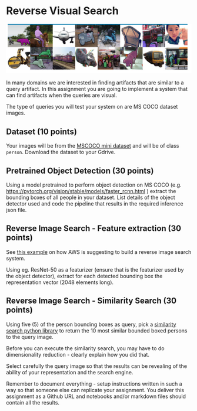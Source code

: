 # Reverse Visual Search

![](coco.png)

In many domains we are interested in finding artifacts that are similar to a query artifact. In this assignment you are going to implement a system that can find artifacts when the queries are visual. 

The type of queries you will test your system on are MS COCO dataset images.


## Dataset (10 points)

Your images will be from the [MSCOCO mini dataset](https://github.com/giddyyupp/coco-minitrain) and will be of class `person`. Download the dataset to your Gdrive. 

## Pretrained Object Detection  (30 points)

Using a model pretrained to perform object detection on MS COCO (e.g. https://pytorch.org/vision/stable/models/faster_rcnn.html ) extract the bounding boxes of all people in your dataset. List details of the object detector used and code the pipeline that results in the required inference json file. 

## Reverse Image Search - Feature extraction (30 points)

See [this example](https://aws.amazon.com/blogs/machine-learning/building-a-visual-search-application-with-amazon-sagemaker-and-amazon-es/) on how AWS is suggesting to build a reverse image search system.

Using eg. ResNet-50 as a featurizer (ensure that is the featurizer used by the object detector), extract for each detected bounding box the representation vector (2048 elements long).

## Reverse Image Search - Similarity Search  (30 points)

Using five (5) of the person bounding boxes  as query, pick a [similarity search python library](https://github.com/currentslab/awesome-vector-search) to return the 10 most similar bounded boxed persons to the query image. 

Before you can execute the similarity search, you may have to do dimensionality reduction - clearly explain how you did that.


Select carefully the query image so that the results can be revealing of the ability of your representation and the search engine. 

Remember to document everything - setup instructions written in such a way so that someone else can replicate your assignment. You deliver this assignment as a Github URL and notebooks and/or markdown files should contain all the results. 
